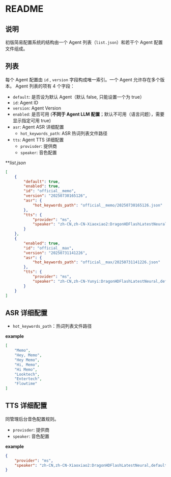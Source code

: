 # README

## 说明

初版简易配置系统的结构由一个 Agent 列表（`list.json`）和若干个 Agent 配置文件组成。

## 列表

每个 Agent 配置由 `id` , `version` 字段构成唯一索引。一个 Agent 允许存在多个版本。
Agent 列表的项有 4 个字段：
- `default`: 是否设为默认 Agent（默认 false, 只能设置一个为 true）
- `id`: Agent ID
- `version`: Agent Version
- `enabled`: 是否可用 (**不同于 Agent LLM 配置**；默认不可用（语言问题），需要显示指定可用 true)
- `asr`: Agent ASR 详细配置
  - `hot_keywords_path`: ASR 热词列表文件路径
- `tts`: Agent TTS 详细配置
  - `provisder`: 提供商
  - `speaker`: 音色配置

***list.json*
```json
[
    {
        "default": true,
        "enabled": true,
        "id": "official__memo",
        "version": "20250730165126",
        "asr": {
            "hot_keywords_path": "official__memo/20250730165126.json"
        },
        "tts": {
            "provider": "ms",
            "speaker": "zh-CN,zh-CN-Xiaoxiao2:DragonHDFlashLatestNeural,default,+5"
        }
    },
    {
        "enabled": true,
        "id": "official__max",
        "version": "20250731141226",
        "asr": {
            "hot_keywords_path": "official__max/20250731141226.json"
        },
        "tts": {
            "provider": "ms",
            "speaker": "zh-CN,zh-CN-Yunyi:DragonHDFlashLatestNeural,default,+5"
        }
    }
]
```

## ASR 详细配置

- `hot_keywords_path`：热词列表文件路径

**example**
```json
[
    "Memo",
    "Hey, Memo",
    "Hey Memo",
    "Hi, Memo",
    "Hi Memo",
    "Looktech",
    "Entertech",
    "Flowtime"
]
```

## TTS 详细配置

同管理后台音色配置规则。

- `provisder`: 提供商
- `speaker`: 音色配置
  
**example**
```json
{
    "provider": "ms",
    "speaker": "zh-CN,zh-CN-Xiaoxiao2:DragonHDFlashLatestNeural,default,+5"
}
```
